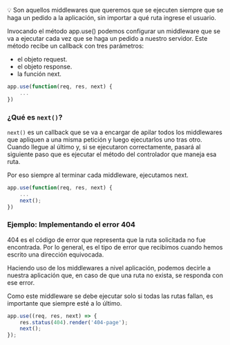 💡 Son aquellos middlewares que queremos que se ejecuten siempre que se haga un pedido a la aplicación, sin importar a qué ruta ingrese el usuario.

Invocando el método app.use() podemos configurar un middleware que se va a ejecutar cada vez que se haga un pedido a nuestro servidor. Este método recibe un callback con tres parámetros: 
- el objeto request. 
- el objeto response. 
- la función next.

```js
app.use(function(req, res, next) { 
	... 
})
```

### ¿Qué es ```next()```?

```next()``` es un callback que se va a encargar de apilar todos los middlewares que apliquen a una misma petición y luego ejecutarlos uno tras otro. Cuando llegue al último y, si se ejecutaron correctamente, pasará al siguiente paso que es ejecutar el método del controlador que maneja esa ruta. 

Por eso siempre al terminar cada middleware, ejecutamos next.

```js
app.use(function(req, res, next) { 
	... 
	next(); 
})
```

### Ejemplo: Implementando el error 404

404 es el código de error que representa que la ruta solicitada no fue encontrada. Por lo general, es el tipo de error que recibimos cuando hemos escrito una dirección equivocada. 

Haciendo uso de los middlewares a nivel aplicación, podemos decirle a nuestra aplicación que, en caso de que una ruta no exista, se responda con ese error. 

Como este middleware se debe ejecutar solo si todas las rutas fallan, es importante que siempre esté a lo último.

```js
app.use((req, res, next) => { 
	res.status(404).render('404-page'); 
	next(); 
});
```